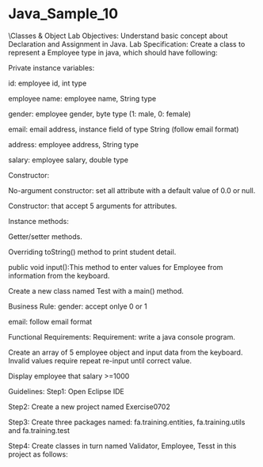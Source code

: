 # Java_Sample_10
\Classes & Object Lab
Objectives:
Understand basic concept about Declaration and Assignment in Java.
Lab Specification:
Create a class to represent a Employee type in java, which should have following:

Private instance variables:

id: employee id, int type

employee name: employee name, String type

gender: employee gender, byte type (1: male, 0: female)

email: email address, instance field of type String (follow email format)

address: employee address, String type

salary: employee salary, double type

Constructor:

No-argument constructor: set all attribute with a default value of 0.0 or null.

Constructor: that accept 5 arguments for attributes.

Instance methods:

Getter/setter methods.

Overriding toString() method to print student detail.

public void input():This method to enter values ​​for Employee from information from the keyboard.

Create a new class named Test with a main() method.

Business Rule:
gender: accept onlye 0 or 1

email: follow email format

Functional Requirements:
Requirement: write a java console program.

Create an array of 5 employee object and input data from the keyboard. Invalid values ​​require repeat re-input until correct value.

Display employee that salary >=1000

Guidelines:
Step1: Open Eclipse IDE

Step2: Create a new project named Exercise0702

Step3: Create three packages named: fa.training.entities, fa.training.utils and fa.training.test

Step4: Create classes in turn named Validator, Employee, Tesst in this project as follows:
